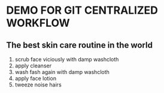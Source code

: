 # DEMO FOR GIT CENTRALIZED WORKFLOW

## The best skin care routine in the world
1. scrub face viciously with damp washcloth
2. apply cleanser
3. wash fash again with damp washcloth
4. apply face lotion
5. tweeze noise hairs
